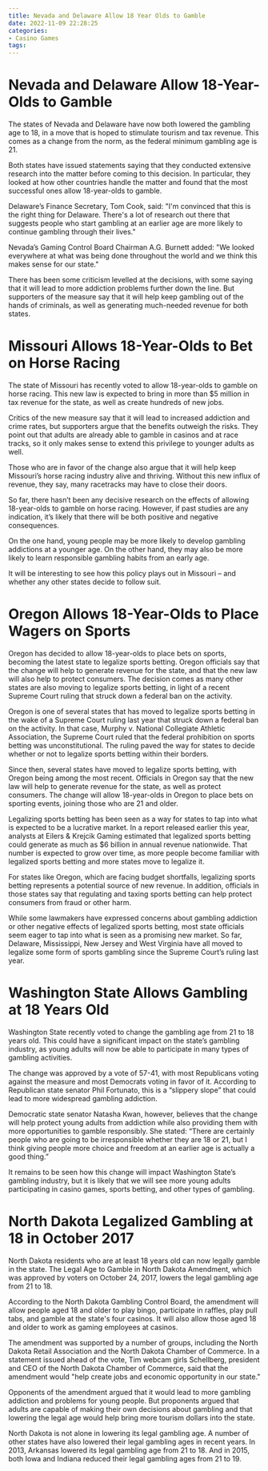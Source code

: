 ```yaml
---
title: Nevada and Delaware Allow 18 Year Olds to Gamble
date: 2022-11-09 22:28:25
categories:
- Casino Games
tags:
---
```



#  Nevada and Delaware Allow 18-Year-Olds to Gamble

The states of Nevada and Delaware have now both lowered the gambling age to 18, in a move that is hoped to stimulate tourism and tax revenue. This comes as a change from the norm, as the federal minimum gambling age is 21.

Both states have issued statements saying that they conducted extensive research into the matter before coming to this decision. In particular, they looked at how other countries handle the matter and found that the most successful ones allow 18-year-olds to gamble.

Delaware’s Finance Secretary, Tom Cook, said: "I'm convinced that this is the right thing for Delaware. There's a lot of research out there that suggests people who start gambling at an earlier age are more likely to continue gambling through their lives."

Nevada’s Gaming Control Board Chairman A.G. Burnett added: "We looked everywhere at what was being done throughout the world and we think this makes sense for our state."

There has been some criticism levelled at the decisions, with some saying that it will lead to more addiction problems further down the line. But supporters of the measure say that it will help keep gambling out of the hands of criminals, as well as generating much-needed revenue for both states.

#  Missouri Allows 18-Year-Olds to Bet on Horse Racing

The state of Missouri has recently voted to allow 18-year-olds to gamble on horse racing. This new law is expected to bring in more than $5 million in tax revenue for the state, as well as create hundreds of new jobs.

Critics of the new measure say that it will lead to increased addiction and crime rates, but supporters argue that the benefits outweigh the risks. They point out that adults are already able to gamble in casinos and at race tracks, so it only makes sense to extend this privilege to younger adults as well.

Those who are in favor of the change also argue that it will help keep Missouri’s horse racing industry alive and thriving. Without this new influx of revenue, they say, many racetracks may have to close their doors.

So far, there hasn’t been any decisive research on the effects of allowing 18-year-olds to gamble on horse racing. However, if past studies are any indication, it’s likely that there will be both positive and negative consequences.

On the one hand, young people may be more likely to develop gambling addictions at a younger age. On the other hand, they may also be more likely to learn responsible gambling habits from an early age.

It will be interesting to see how this policy plays out in Missouri – and whether any other states decide to follow suit.

#  Oregon Allows 18-Year-Olds to Place Wagers on Sports

Oregon has decided to allow 18-year-olds to place bets on sports, becoming the latest state to legalize sports betting. Oregon officials say that the change will help to generate revenue for the state, and that the new law will also help to protect consumers. The decision comes as many other states are also moving to legalize sports betting, in light of a recent Supreme Court ruling that struck down a federal ban on the activity.

Oregon is one of several states that has moved to legalize sports betting in the wake of a Supreme Court ruling last year that struck down a federal ban on the activity. In that case, Murphy v. National Collegiate Athletic Association, the Supreme Court ruled that the federal prohibition on sports betting was unconstitutional. The ruling paved the way for states to decide whether or not to legalize sports betting within their borders.

Since then, several states have moved to legalize sports betting, with Oregon being among the most recent. Officials in Oregon say that the new law will help to generate revenue for the state, as well as protect consumers. The change will allow 18-year-olds in Oregon to place bets on sporting events, joining those who are 21 and older.

Legalizing sports betting has been seen as a way for states to tap into what is expected to be a lucrative market. In a report released earlier this year, analysts at Eilers & Krejcik Gaming estimated that legalized sports betting could generate as much as $6 billion in annual revenue nationwide. That number is expected to grow over time, as more people become familiar with legalized sports betting and more states move to legalize it.

For states like Oregon, which are facing budget shortfalls, legalizing sports betting represents a potential source of new revenue. In addition, officials in those states say that regulating and taxing sports betting can help protect consumers from fraud or other harm.

While some lawmakers have expressed concerns about gambling addiction or other negative effects of legalized sports betting, most state officials seem eager to tap into what is seen as a promising new market. So far, Delaware, Mississippi, New Jersey and West Virginia have all moved to legalize some form of sports gambling since the Supreme Court’s ruling last year.

#  Washington State Allows Gambling at 18 Years Old

Washington State recently voted to change the gambling age from 21 to 18 years old. This could have a significant impact on the state’s gambling industry, as young adults will now be able to participate in many types of gambling activities.

The change was approved by a vote of 57-41, with most Republicans voting against the measure and most Democrats voting in favor of it. According to Republican state senator Phil Fortunato, this is a “slippery slope” that could lead to more widespread gambling addiction.

Democratic state senator Natasha Kwan, however, believes that the change will help protect young adults from addiction while also providing them with more opportunities to gamble responsibly. She stated: “There are certainly people who are going to be irresponsible whether they are 18 or 21, but I think giving people more choice and freedom at an earlier age is actually a good thing.”

It remains to be seen how this change will impact Washington State’s gambling industry, but it is likely that we will see more young adults participating in casino games, sports betting, and other types of gambling.

#  North Dakota Legalized Gambling at 18 in October 2017

North Dakota residents who are at least 18 years old can now legally gamble in the state. The Legal Age to Gamble in North Dakota Amendment, which was approved by voters on October 24, 2017, lowers the legal gambling age from 21 to 18.

According to the North Dakota Gambling Control Board, the amendment will allow people aged 18 and older to play bingo, participate in raffles, play pull tabs, and gamble at the state's four casinos. It will also allow those aged 18 and older to work as gaming employees at casinos.

The amendment was supported by a number of groups, including the North Dakota Retail Association and the North Dakota Chamber of Commerce. In a statement issued ahead of the vote, Tim webcam girls Schellberg, president and CEO of the North Dakota Chamber of Commerce, said that the amendment would "help create jobs and economic opportunity in our state."

Opponents of the amendment argued that it would lead to more gambling addiction and problems for young people. But proponents argued that adults are capable of making their own decisions about gambling and that lowering the legal age would help bring more tourism dollars into the state.

North Dakota is not alone in lowering its legal gambling age. A number of other states have also lowered their legal gambling ages in recent years. In 2013, Arkansas lowered its legal gambling age from 21 to 18. And in 2015, both Iowa and Indiana reduced their legal gambling ages from 21 to 19.